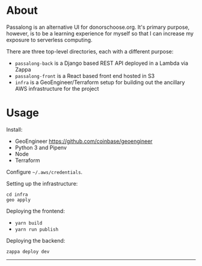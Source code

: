 # About

Passalong is an alternative UI for donorschoose.org. It's primary purpose, however, is to be a learning experience for myself so that I can increase my exposure to serverless computing.

There are three top-level directories, each with a different purpose:

* `passalong-back` is a Django based REST API deployed in a Lambda via Zappa
* `passalong-front` is a React based front end hosted in S3
* `infra` is a GeoEngineer/Terraform setup for building out the ancillary AWS infrastructure for the project

# Usage

Install:

* GeoEngineer https://github.com/coinbase/geoengineer
* Python 3 and Pipenv
* Node
* Terraform

Configure `~/.aws/credentials`.

Setting up the infrastructure:

```
cd infra
geo apply
```

Deploying the frontend:

* `yarn build`
* `yarn run publish`

Deploying the backend:

```
zappa deploy dev
```

---
